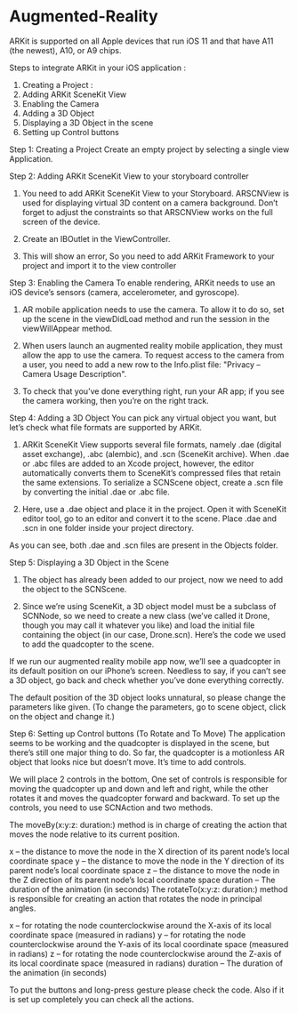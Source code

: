# Augmented-Reality

ARKit is supported on all Apple devices that run iOS 11 and that have A11 (the newest), A10, or A9 chips.

Steps to integrate ARKit in your iOS application :
1. Creating a Project :
2. Adding ARKit SceneKit View
3. Enabling the Camera
4. Adding a 3D Object
5. Displaying a 3D Object in the scene
6. Setting up Control buttons

Step 1: Creating a Project
Create an empty project by selecting a single view Application.
 
Step 2: Adding ARKit SceneKit View to your storyboard controller
1. You need to add ARKit SceneKit View to your Storyboard. ARSCNView is used for displaying virtual 3D content on a camera background. Don’t forget to adjust the constraints so that ARSCNView works on the full screen of the device.

2. Create an IBOutlet in the ViewController.

3. This will show an error, So you need to add ARKit Framework to your project and import it to the view controller

Step 3: Enabling the Camera
 To enable rendering, ARKit needs to use an iOS device’s sensors (camera, accelerometer, and gyroscope).
1. AR mobile application needs to use the camera. To allow it to do so, set up the scene in the viewDidLoad method and run the session in the viewWillAppear method.

2. When users launch an augmented reality mobile application, they must allow the app to use the camera. To request access to the camera from a user, you need to add a new row to the Info.plist file: "Privacy – Camera Usage Description".

3. To check that you’ve done everything right, run your AR app; if you see the camera working, then you’re on the right track.

Step 4: Adding a 3D Object
You can pick any virtual object you want, but let’s check what file formats are supported by ARKit.
1. ARKit SceneKit View supports several file formats, namely .dae (digital asset exchange), .abc (alembic), and .scn (SceneKit archive). When .dae or .abc files are added to an Xcode project, however, the editor automatically converts them to SceneKit’s compressed files that retain the same extensions. To serialize a SCNScene object, create a .scn file by converting the initial .dae or .abc file.

2. Here, use a .dae object and place it in the project. Open it with SceneKit editor tool, go to an editor and convert it to the scene. Place .dae and .scn in one folder inside your project directory.

As you can see, both .dae and .scn files are present in the Objects folder.

 

Step 5: Displaying a 3D Object in the Scene
1. The object has already been added to our project, now we need to add the object to the SCNScene.

2. Since we’re using SceneKit, a 3D object model must be a subclass of SCNNode, so we need to create a new class (we’ve called it Drone, though you may call it whatever you like) and load the initial file containing the object (in our case, Drone.scn). Here’s the code we used to add the quadcopter to the scene.


 If we run our augmented reality mobile app now, we’ll see a quadcopter in its default position on our iPhone’s screen. Needless to say, if you can’t see a 3D object, go back and check whether you’ve done everything correctly.

 The default position of the 3D object looks unnatural, so please change the parameters like given. (To change the parameters, go to scene object, click on the object and change it.)

 
 
Step 6: Setting up Control buttons (To Rotate and To Move)
The application seems to be working and the quadcopter is displayed in the scene, but there’s still one major thing to do. So far, the quadcopter is a motionless AR object that looks nice but doesn’t move. It’s time to add controls.

We will place 2 controls in the bottom, One set of controls is responsible for moving the quadcopter up and down and left and right, while the other rotates it and moves the quadcopter forward and backward. To set up the controls, you need to use SCNAction and two methods.

The moveBy(x:y:z: duration:) method is in charge of creating the action that moves the node relative to its current position.

x – the distance to move the node in the X direction of its parent node’s local coordinate space
y – the distance to move the node in the Y direction of its parent node’s local coordinate space
z – the distance to move the node in the Z direction of its parent node’s local coordinate space
duration – The duration of the animation (in seconds)
The rotateTo(x:y:z: duration:) method is responsible for creating an action that rotates the node in principal angles.

x – for rotating the node counterclockwise around the X-axis of its local coordinate space (measured in radians)
y – for rotating the node counterclockwise around the Y-axis of its local coordinate space (measured in radians)
z – for rotating the node counterclockwise around the Z-axis of its local coordinate space (measured in radians)
duration – The duration of the animation (in seconds)
  
To put the buttons and long-press gesture please check the code. Also if it is set up completely you can check all the actions.
